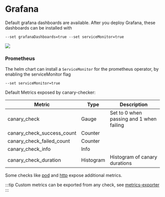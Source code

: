 # Grafana

Default grafana dashboards are available. After you deploy Grafana, these dashboards can be installed with

```
--set grafanaDashboards=true --set serviceMonitor=true
```

![](/img/grafana-dashboard.png)



### Prometheus

The helm chart can install a `ServiceMonitor` for the prometheus operator, by enabling the serviceMonitor flag

```
--set serviceMonitor=true
```

Default Metrics exposed by canary-checker:

| Metric                                         | Type      | Description                                 |
| ---------------------------------------------- | --------- | ------------------------------------------- |
| canary_check                                   | Gauge     | Set to 0 when passing and 1 when failing    |
| canary_check_success_count                     | Counter   |                                             |
| canary_check_failed_count                      | Counter   |                                             |
| canary_check_info                              | Info      |                                             |
| canary_check_duration                          | Histogram | Histogram of canary durations               |

Some checks like [pod](../reference/pod) and [http](../reference/http) expose additional metrics.

:::tip
Custom metrics can be exported from any check, see [metrics-exporter](./metrics-exporter)
:::
